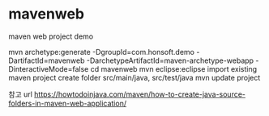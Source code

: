 # mavenweb
maven web project demo

mvn archetype:generate -DgroupId=com.honsoft.demo -DartifactId=mavenweb -DarchetypeArtifactId=maven-archetype-webapp -DinteractiveMode=false
cd mavenweb
mvn eclipse:eclipse
import existing maven project
create folder src/main/java, src/test/java
mvn update project

참고 url 
https://howtodoinjava.com/maven/how-to-create-java-source-folders-in-maven-web-application/
